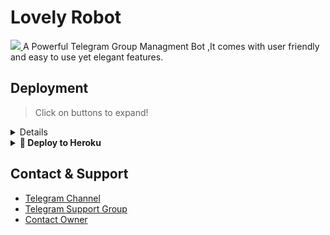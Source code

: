 </p>
    
# Lovely Robot

  <a href="https://www.python.org/" alt="made-with-python"> <img src="https://telegra.ph/file/e90a902caccf00f2c6ca1.jpg" /> </a>
A Powerful Telegram Group Managment Bot ,It comes with  user friendly and easy to use yet elegant features.

## Deployment

> Click on buttons to expand!
<details>

</details>

<details>
<summary><b>🔗 Deploy to Heroku</b></summary>
<br>

    
<h4>Click the button below to deploy LOVELY on Heroku!</h4>    
<h1>
    <p align="center">
        <a href="https://heroku.com/deploy?template=https://github.com/OFFICIAL-AFK-XD/Lovely-Robot">
            <img src="https://www.herokucdn.com/deploy/button.svg" alt="Deploy">


> Checkout [Docs](https://Official-afk-xD.gitbook.io/lovely-robot/deployment/local-hosting-or-vps) for Detailed Explanation on VPS Deploy



> Support Group ? [Watch Tutorial](https://t.me/Blaze_Support/2275)
</details>

## Contact & Support

- [Telegram Channel](https://t.me/the_Blaze_Network)
- [Telegram Support Group](https://t.me/Blaze_support)
- [Contact Owner](https://t.me/log_afk)
